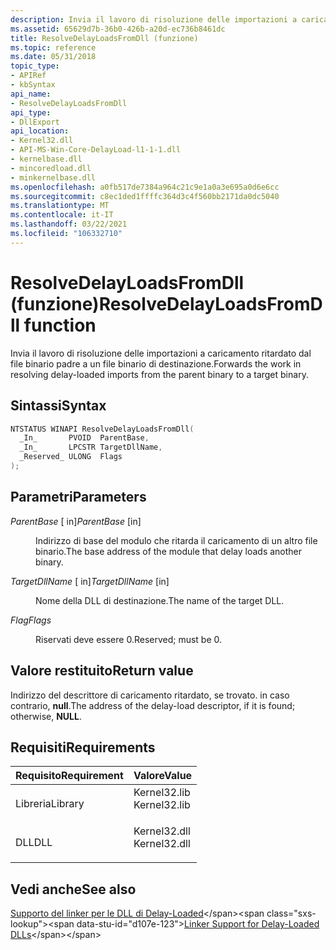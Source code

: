 ```yaml
---
description: Invia il lavoro di risoluzione delle importazioni a caricamento ritardato dal file binario padre a un file binario di destinazione.
ms.assetid: 65629d7b-36b0-426b-a20d-ec736b8461dc
title: ResolveDelayLoadsFromDll (funzione)
ms.topic: reference
ms.date: 05/31/2018
topic_type:
- APIRef
- kbSyntax
api_name:
- ResolveDelayLoadsFromDll
api_type:
- DllExport
api_location:
- Kernel32.dll
- API-MS-Win-Core-DelayLoad-l1-1-1.dll
- kernelbase.dll
- mincoredload.dll
- minkernelbase.dll
ms.openlocfilehash: a0fb517de7384a964c21c9e1a0a3e695a0d6e6cc
ms.sourcegitcommit: c8ec1ded1ffffc364d3c4f560bb2171da0dc5040
ms.translationtype: MT
ms.contentlocale: it-IT
ms.lasthandoff: 03/22/2021
ms.locfileid: "106332710"
---
```

# <a name="resolvedelayloadsfromdll-function"></a><span data-ttu-id="d107e-103">ResolveDelayLoadsFromDll (funzione)</span><span class="sxs-lookup"><span data-stu-id="d107e-103">ResolveDelayLoadsFromDll function</span></span>

<span data-ttu-id="d107e-104">Invia il lavoro di risoluzione delle importazioni a caricamento ritardato dal file binario padre a un file binario di destinazione.</span><span class="sxs-lookup"><span data-stu-id="d107e-104">Forwards the work in resolving delay-loaded imports from the parent binary to a target binary.</span></span>

## <a name="syntax"></a><span data-ttu-id="d107e-105">Sintassi</span><span class="sxs-lookup"><span data-stu-id="d107e-105">Syntax</span></span>


```C++
NTSTATUS WINAPI ResolveDelayLoadsFromDll(
  _In_       PVOID  ParentBase,
  _In_       LPCSTR TargetDllName,
  _Reserved_ ULONG  Flags
);
```



## <a name="parameters"></a><span data-ttu-id="d107e-106">Parametri</span><span class="sxs-lookup"><span data-stu-id="d107e-106">Parameters</span></span>

<dl> <dt>

<span data-ttu-id="d107e-107">*ParentBase* \[ in\]</span><span class="sxs-lookup"><span data-stu-id="d107e-107">*ParentBase* \[in\]</span></span>
</dt> <dd>

<span data-ttu-id="d107e-108">Indirizzo di base del modulo che ritarda il caricamento di un altro file binario.</span><span class="sxs-lookup"><span data-stu-id="d107e-108">The base address of the module that delay loads another binary.</span></span>

</dd> <dt>

<span data-ttu-id="d107e-109">*TargetDllName* \[ in\]</span><span class="sxs-lookup"><span data-stu-id="d107e-109">*TargetDllName* \[in\]</span></span>
</dt> <dd>

<span data-ttu-id="d107e-110">Nome della DLL di destinazione.</span><span class="sxs-lookup"><span data-stu-id="d107e-110">The name of the target DLL.</span></span>

</dd> <dt>

<span data-ttu-id="d107e-111">*Flag*</span><span class="sxs-lookup"><span data-stu-id="d107e-111">*Flags*</span></span> 
</dt> <dd>

<span data-ttu-id="d107e-112">Riservati deve essere 0.</span><span class="sxs-lookup"><span data-stu-id="d107e-112">Reserved; must be 0.</span></span>

</dd> </dl>

## <a name="return-value"></a><span data-ttu-id="d107e-113">Valore restituito</span><span class="sxs-lookup"><span data-stu-id="d107e-113">Return value</span></span>

<span data-ttu-id="d107e-114">Indirizzo del descrittore di caricamento ritardato, se trovato. in caso contrario, **null**.</span><span class="sxs-lookup"><span data-stu-id="d107e-114">The address of the delay-load descriptor, if it is found; otherwise, **NULL**.</span></span>

## <a name="requirements"></a><span data-ttu-id="d107e-115">Requisiti</span><span class="sxs-lookup"><span data-stu-id="d107e-115">Requirements</span></span>



| <span data-ttu-id="d107e-116">Requisito</span><span class="sxs-lookup"><span data-stu-id="d107e-116">Requirement</span></span> | <span data-ttu-id="d107e-117">Valore</span><span class="sxs-lookup"><span data-stu-id="d107e-117">Value</span></span> |
|--------------------|-----------------------------------------------------------------------------------------|
| <span data-ttu-id="d107e-118">Libreria</span><span class="sxs-lookup"><span data-stu-id="d107e-118">Library</span></span><br/> | <dl> <span data-ttu-id="d107e-119"><dt>Kernel32.lib</dt></span><span class="sxs-lookup"><span data-stu-id="d107e-119"><dt>Kernel32.lib</dt></span></span> </dl> |
| <span data-ttu-id="d107e-120">DLL</span><span class="sxs-lookup"><span data-stu-id="d107e-120">DLL</span></span><br/>     | <dl> <span data-ttu-id="d107e-121"><dt>Kernel32.dll</dt></span><span class="sxs-lookup"><span data-stu-id="d107e-121"><dt>Kernel32.dll</dt></span></span> </dl> |



## <a name="see-also"></a><span data-ttu-id="d107e-122">Vedi anche</span><span class="sxs-lookup"><span data-stu-id="d107e-122">See also</span></span>

<dl> <dt>

<span data-ttu-id="d107e-123">[Supporto del linker per le DLL di Delay-Loaded](https://msdn.microsoft.com/library/151kt790(v=VS.71).aspx)</span><span class="sxs-lookup"><span data-stu-id="d107e-123">[Linker Support for Delay-Loaded DLLs](https://msdn.microsoft.com/library/151kt790(v=VS.71).aspx)</span></span>
</dt> </dl>

 

 




